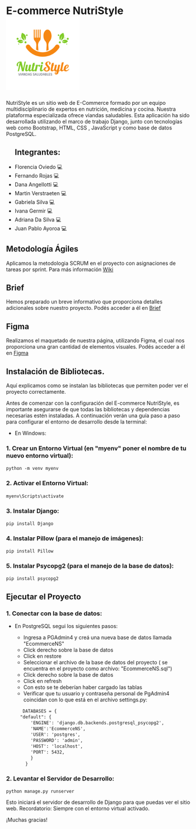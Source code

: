 # E-commerce NutriStyle <img src="https://github.com/CodeSystem2022/CodeStyle_E-commerce/blob/main/app/static/app/img/Logos/NutriStyle.png" alt="NutriStyle" width="200" height="200">

NutriStyle es un sitio web de E-Commerce formado por un equipo multidisciplinario de expertos en nutrición, medicina y cocina. Nuestra plataforma especializada ofrece viandas saludables.
Esta aplicación ha sido desarrollada utilizando el marco de trabajo Django, junto con tecnologías web como Bootstrap, HTML, CSS , JavaScript y como base de datos PostgreSQL.

<ul>
<h2>Integrantes: </h2>
  <li> Florencia Oviedo 💻</li>
  <li> Fernando Rojas 💻</li>
  <li> Dana Angellotti 💻</li>
  <li>Martin Verstraeten 💻</li>
  <li> Gabriela Silva 💻</li>
  <li> Ivana Germir 💻</li>
  <li> Adriana Da Silva 💻</li>
  <li> Juan Pablo Ayoroa 💻</li>
 </ul>

## Metodología Ágiles
Aplicamos la metodologia SCRUM en el proyecto con asignaciones de tareas por sprint.
Para más información [Wiki](https://github.com/CodeSystem2022/CodeStyle_E-commerce/wiki)

## Brief

Hemos preparado un breve informativo que proporciona detalles adicionales sobre nuestro proyecto. Podés acceder a él en [Brief](https://drive.google.com/file/d/1fbLWgHTvenVI_MaYhmyX_VmZexKky5Ds/view?usp=sharing)  

## Figma
Realizamos el maquetado de nuestra página, utilizando Figma, el cual nos proporciona una gran cantidad de elementos visuales. Podés acceder a él en [Figma](https://www.figma.com/file/780vnDRRmVu9nQfBhxHqf0/NutriStyle?type=design&node-id=0-1&mode=design&t=ImzpkiP21BJktXKk-0)  

## Instalación de Bibliotecas. 
Aquí explicamos como se instalan las bibliotecas que permiten poder ver el proyecto correctamente.

Antes de comenzar con la configuración del E-commerce NutriStyle, es importante asegurarse de que todas las bibliotecas y dependencias necesarias estén instaladas. 
A continuación verán una guía paso a paso para configurar el entorno de desarrollo desde la terminal:

- En Windows:
### 1. Crear un Entorno Virtual (en "myenv" poner el nombre de tu nuevo entorno virtual):

```shell
python -m venv myenv
```

### 2. Activar el Entorno Virtual:



```shell
myenv\Scripts\activate
```

### 3. Instalar Django:

```shell
pip install Django
```

### 4. Instalar Pillow (para el manejo de imágenes):

```shell
pip install Pillow
```

### 5. Instalar Psycopg2 (para el manejo de la base de datos):

```shell
pip install psycopg2
```

## Ejecutar el Proyecto

### 1. Conectar con la base de datos:  
* En PostgreSQL segui los siguientes pasos:
  
   - Ingresa a PGAdmin4 y creá una nueva base de datos llamada "EcommerceNS"
   - Click derecho sobre la base de datos
   - Click en restore
   - Seleccionar el archivo de la base de datos del proyecto ( se encuentra en el proyecto como archivo: "EcommerceNS.sql")
   - Click derecho sobre la base de datos
   - Click en refresh
   - Con esto se te deberían haber cargado las tablas
   - Verificar que tu usuario y contraseña personal de PgAdmin4 coincidan con lo que está en el archivo settings.py:
     
  ```shell
     DATABASES = {
    "default": {
        'ENGINE': 'django.db.backends.postgresql_psycopg2',
        'NAME':'EcommerceNS',
        'USER': 'postgres',
        'PASSWORD': 'admin',
        'HOST': 'localhost',
        'PORT': 5432,
        }
      }
  ```
     
### 2.  Levantar el Servidor de Desarrollo:

```shell
python manage.py runserver
```

Esto iniciará el servidor de desarrollo de Django para que puedas ver el sitio web. Recordatorio: Siempre con el entorno virtual activado.

¡Muchas gracias!



